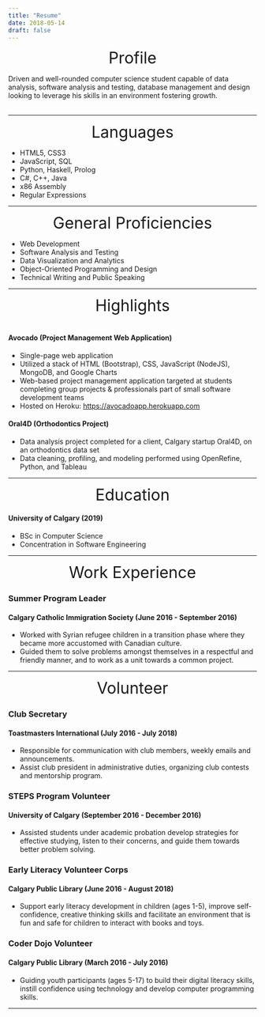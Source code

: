 ```yaml
---
title: "Resume"
date: 2018-05-14
draft: false
---
```


<p align="center">
  <font size="+3">Profile</font>
</p>

Driven and well-rounded computer science student capable of data analysis, software analysis and testing, database management and design looking to leverage his skills in an environment fostering growth.
<br></br>

__________________

<p align="center">
  <font size="+3">Languages</font>
</p>

* HTML5, CSS3
* JavaScript, SQL
* Python, Haskell, Prolog
* C#, C++, Java
* x86 Assembly
* Regular Expressions

__________________

<p align="center">
  <font size="+3">General Proficiencies</font>
</p>

* Web Development
* Software Analysis and Testing
* Data Visualization and Analytics
* Object-Oriented Programming and Design
* Technical Writing and Public Speaking

__________________

<p align="center">
  <font size="+3">Highlights</font>
  <br></br>
</p>


#### Avocado (Project Management Web Application)
* Single-page web application
* Utilized a stack of HTML (Bootstrap), CSS, JavaScript (NodeJS), MongoDB, and Google Charts
* Web-based project management application targeted at students completing group projects & professionals part of small software development teams
* Hosted on Heroku: https://avocadoapp.herokuapp.com

#### Oral4D (Orthodontics Project)
* Data analysis project completed for a client, Calgary startup Oral4D, on an orthodontics data set
* Data cleaning, profiling, and modeling performed using OpenRefine, Python, and Tableau

__________________

<p align="center">
  <font size="+3">Education</font>
</p>

#### University of Calgary (2019)
* BSc in Computer Science
* Concentration in Software Engineering

__________________

<p align="center">
  <font size="+3">Work Experience</font>
</p>

### Summer Program Leader
#### Calgary Catholic Immigration Society (June 2016 - September 2016)
* Worked with Syrian refugee children in a transition phase where they became more accustomed with Canadian culture.
* Guided them to solve problems amongst themselves in a respectful and friendly manner, and to work as a unit towards a common project.

__________________

<p align="center">
  <font size="+3">Volunteer</font>
</p>

### Club Secretary
#### Toastmasters International (July 2016 - July 2018)
* Responsible for communication with club members, weekly emails and announcements.
* Assist club president in administrative duties, organizing club contests and mentorship program.

### STEPS Program Volunteer
#### University of Calgary (September 2016 - December 2016)
* Assisted students under academic probation develop strategies for effective studying, listen to their concerns, and guide them towards better problem solving.

### Early Literacy Volunteer Corps
#### Calgary Public Library (June 2016 - August 2018)
* Support early literacy development in children (ages 1-5), improve self-confidence, creative thinking skills and facilitate an environment that is fun and safe for children to interact with books and toys.

### Coder Dojo Volunteer
#### Calgary Public Library (March 2016 - July 2016)
* Guiding youth participants (ages 5-17) to build their digital literacy skills, instill confidence using technology and develop computer programming skills.

__________________



